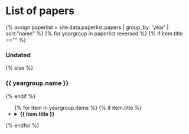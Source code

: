 # List of papers
{% assign paperlist = site.data.paperlist.papers | group_by: 'year' | sort:"name"  %}
{% for yeargroup in paperlist reversed %}
{% if item.title =="" %}
   <h3>Undated</h3>
{% else %}
   <h3>{{ yeargroup.name }}</h3>

{% endif %}

<ul>
	{% for item in yeargroup.items %}
	{% if item.title %}
	<li>
		<details><summary><b>{{ item.title }} </b> </summary>
		<blockquote>
		{% if item.authors %}
		   <h4>Authors:</h4>
		   <ul>
		   {% for author in item.authors %}
		      <li>{{ author }}</li>
		   {% endfor %}
		   </ul>
		{% endif %}

		{% if item.abstract %}
		   <h4>Abstract:</h4>
		   {{ item.abstract }}
		{% endif %}

		{% if item.pdfurl or item.codeurl or item.webpageurl %}
		   <h4>Links:</h4>
		   <ul>
		   {% if item.pdfurl %}
		   <li><a href="{{ item.pdfurl }}">Paper</a></li>
		   {% endif %}
		   {% if item.codeurl %}
		   <li><a href="{{ item.codeurl }}">Source-code</a></li>
		   {% endif %}
		   {% if item.webpageurl %}
		   <li><a href="{{ item.webpageurl }}">Webpage</a></li>
		   {% endif %}
		   </ul>
		{% endif %}

		{% if item.bibtex %}	 
		   <h4>Bibtex:</h4>
		   <pre><code>{{ item.bibtex }}</code></pre>
		{% endif %}

		<hr>
		
		 </blockquote>
		</details>
	</li>
	{% endif %}
	{% endfor %}
</ul>
{% endfor %}

